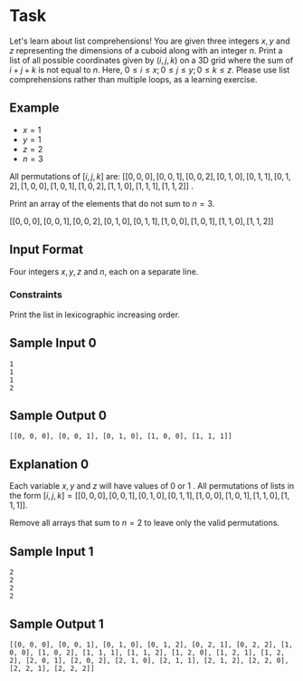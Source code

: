 # Task

Let's learn about list comprehensions! You are given three integers $x, y$ and $z$ representing the dimensions of a cuboid along with an integer $n$. Print a list of all possible coordinates given by $(i, j, k)$ on a 3D grid where the sum of $i + j + k$ is not equal to $n$. Here, $0 \le i \le x; 0 \le j \le y; 0 \le k \le z$. Please use list comprehensions rather than multiple loops, as a learning exercise.

## Example

- $x = 1$
- $y = 1$
- $z = 2$
- $n = 3$

All permutations of $[i, j, k]$ are:
$[
  [0, 0, 0],[0, 0, 1],[0, 0, 2],
  [0, 1, 0],[0, 1, 1],[0, 1, 2],
  [1, 0, 0],[1, 0, 1],[1, 0, 2],
  [1, 1, 0],[1, 1, 1],[1, 1, 2]
]$
.

Print an array of the elements that do not sum to $n = 3$.

$[
  [0, 0, 0],[0, 0, 1],[0, 0, 2],
  [0, 1, 0],[0, 1, 1],
  [1, 0, 0],[1, 0, 1],
  [1, 1, 0],[1, 1, 2]
]$

## Input Format

Four integers $x, y, z$ and $n$, each on a separate line.

### Constraints

Print the list in lexicographic increasing order.

## Sample Input 0

```
1
1
1
2
```

## Sample Output 0

```
[[0, 0, 0], [0, 0, 1], [0, 1, 0], [1, 0, 0], [1, 1, 1]]
```

## Explanation 0

Each variable $x, y$ and $z$ will have values of $0$ or $1$ . All permutations of lists in the form 
$[i, j, k] = [
  [0, 0, 0],[0, 0, 1],[0, 1, 0],[0, 1, 1],
  [1, 0, 0],[1, 0, 1],[1, 1, 0],[1, 1, 1]
]$.

Remove all arrays that sum to $n = 2$ to leave only the valid permutations.

## Sample Input 1

```
2
2
2
2
```

## Sample Output 1

```
[[0, 0, 0], [0, 0, 1], [0, 1, 0], [0, 1, 2], [0, 2, 1], [0, 2, 2], [1, 0, 0], [1, 0, 2], [1, 1, 1], [1, 1, 2], [1, 2, 0], [1, 2, 1], [1, 2, 2], [2, 0, 1], [2, 0, 2], [2, 1, 0], [2, 1, 1], [2, 1, 2], [2, 2, 0], [2, 2, 1], [2, 2, 2]]
```
